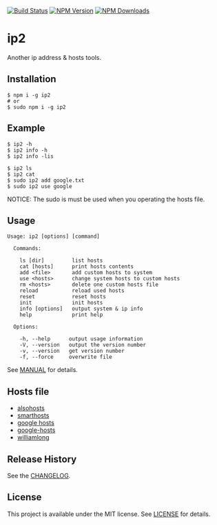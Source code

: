 [![Build Status](https://api.travis-ci.org/markzhan/ip2.svg)](http://travis-ci.org/markzhan/ip2)
[![NPM Version](http://img.shields.io/npm/v/ip2.svg?style=flat)](https://www.npmjs.org/package/ip2)
[![NPM Downloads](https://img.shields.io/npm/dm/ip2.svg?style=flat)](https://www.npmjs.org/package/ip2)

# ip2

Another ip address & hosts tools.

## Installation
```
$ npm i -g ip2
# or
$ sudo npm i -g ip2
```

## Example
```
$ ip2 -h
$ ip2 info -h
$ ip2 info -lis

$ ip2 ls
$ ip2 cat
$ sudo ip2 add google.txt
$ sudo ip2 use google
```
NOTICE: The sudo is must be used when you operating the hosts file.

## Usage
```
Usage: ip2 [options] [command]

  Commands:

    ls [dir]         list hosts
    cat [hosts]      print hosts contents
    add <file>       add custom hosts to system
    use <hosts>      change system hosts to custom hosts
    rm <hosts>       delete one custom hosts file
    reload           reload used hosts
    reset            reset hosts
    init             init hosts
    info [options]   output system & ip info
    help             print help

  Options:

    -h, --help      output usage information
    -V, --version   output the version number
    -v, --version   get version number
    -f, --force     overwrite file
```
See [MANUAL](doc/MANUAL.md) for details.

## Hosts file

* [alsohosts](https://github.com/alsotang/alsohosts)
* [smarthosts](https://code.google.com/p/smarthosts/)
* [google hosts](http://code.google.com/p/googlehosts/)
* [google-hosts](https://github.com/txthinking/google-hosts)
* [williamlong](http://www.williamlong.info/archives/3983.html)

## Release History
See the [CHANGELOG](doc/CHANGELOG.md).

## License

This project is available under the MIT license. See [LICENSE](LICENSE) for details.
